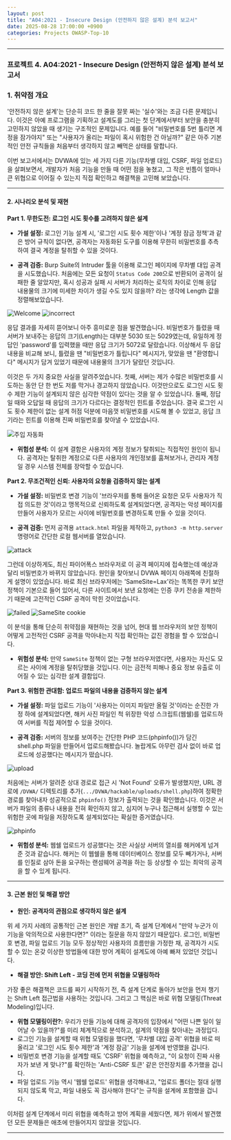 ```yaml
---
layout: post
title: "A04:2021 - Insecure Design (안전하지 않은 설계) 분석 보고서"
date: 2025-08-28 17:00:00 +0900
categories: Projects OWASP-Top-10
---
```

---

### **프로젝트 4. A04:2021 - Insecure Design (안전하지 않은 설계) 분석 보고서**

### **1. 취약점 개요**

'안전하지 않은 설계'는 단순히 코드 한 줄을 잘못 짜는 '실수'와는 조금 다른 문제입니다. 이것은 아예 프로그램을 기획하고 설계도를 그리는 첫 단계에서부터 보안을 충분히 고민하지 않았을 때 생기는 구조적인 문제입니다. 예를 들어 "비밀번호를 5번 틀리면 계정을 잠가야지" 또는 "사용자가 올리는 파일이 혹시 위험한 건 아닐까?" 같은 아주 기본적인 안전 규칙들을 처음부터 생각하지 않고 빼먹은 상태를 말합니다.

이번 보고서에서는 DVWA에 있는 세 가지 다른 기능(무차별 대입, CSRF, 파일 업로드)을 살펴보면서, 개발자가 처음 기능을 만들 때 어떤 점을 놓쳤고, 그 작은 빈틈이 얼마나 큰 위협으로 이어질 수 있는지 직접 확인하고 해결책을 고민해 보았습니다.


---

#### **2. 시나리오 분석 및 재현**

**Part 1. 무한도전: 로그인 시도 횟수를 고려하지 않은 설계**

*   **가설 설정:**
로그인 기능 설계 시, '로그인 시도 횟수 제한'이나 '계정 잠금 정책'과 같은 방어 규칙이 없다면, 공격자는 자동화된 도구를 이용해 무한히 비밀번호를 추측하여 결국 계정을 탈취할 수 있을 것이다.

*   **공격 검증:**
Burp Suite의 Intruder 툴을 이용해 로그인 페이지에 무차별 대입 공격을 시도했습니다. 처음에는 모든 요청이 `Status Code 200`으로 반환되어 공격이 실패한 줄 알았지만, 혹시 성공과 실패 시 서버가 처리하는 로직의 차이로 인해 응답 내용물의 크기에 미세한 차이가 생길 수도 있지 않을까? 라는 생각에 Length 값을 정렬해보았습니다.

   ![Welcome](/assets/images/A04_P1-1.png)
   ![incorrect](/assets/images/A04_P1-2.png)

응답 결과를 자세히 뜯어보니 아주 흥미로운 점을 발견했습니다. 비밀번호가 틀렸을 때 서버가 보내주는 응답의 크기(Length)는 대부분 5030 또는 5029였는데, 유일하게 정답인 'password'를 입력했을 때만 응답 크기가 5072로 달랐습니다. 이상해서 두 응답 내용을 비교해 보니, 틀렸을 땐 "비밀번호가 틀립니다" 메시지가, 맞았을 땐 "환영합니다" 메시지가 담겨 있었기 때문에 내용물의 크기가 달랐던 것입니다.

이것은 두 가지 중요한 사실을 알려주었습니다.
첫째, 서버는 제가 수많은 비밀번호를 시도하는 동안 단 한 번도 저를 막거나 경고하지 않았습니다. 이것만으로도 로그인 시도 횟수 제한 기능이 설계되지 않은 심각한 약점이 있다는 것을 알 수 있었습니다.
둘째, 정답일 때와 오답일 때 응답의 크기가 다르다는 결정적인 힌트를 주었습니다.
결국 로그인 시도 횟수 제한이 없는 설계 허점 덕분에 마음껏 비밀번호를 시도해 볼 수 있었고, 응답 크기라는 힌트를 이용해 진짜 비밀번호를 찾아낼 수 있었습니다.

   ![주입 자동화](/assets/images/A04_P1-3.png)

*   **위험성 분석:**
이 설계 결함은 사용자의 계정 정보가 탈취되는 직접적인 원인이 됩니다. 공격자는 탈취한 계정으로 다른 사용자의 개인정보를 훔쳐보거나, 관리자 계정일 경우 시스템 전체를 장악할 수 있습니다.

**Part 2. 무조건적인 신뢰: 사용자의 요청을 검증하지 않는 설계**

*   **가설 설정:**
비밀번호 변경 기능이 '브라우저를 통해 들어온 요청은 모두 사용자가 직접 의도한 것'이라고 맹목적으로 신뢰하도록 설계되었다면, 공격자는 악성 페이지를 만들어 사용자가 모르는 사이에 비밀번호를 변경하도록 만들 수 있을 것이다.

*   **공격 검증:**
먼저 공격용 `attack.html` 파일을 제작하고, `python3 -m http.server` 명령어로 간단한 로컬 웹서버를 열었습니다.

   ![attack](/assets/images/A04_P2-1.png)

그런데 이상하게도, 최신 파이어폭스 브라우저로 이 공격 페이지에 접속했는데 예상과 달리 비밀번호가 바뀌지 않았습니다. 원인을 찾아보니 DVWA 페이지 아래쪽에 친절하게 설명이 있었습니다. 바로 최신 브라우저에는 'SameSite=Lax'라는 똑똑한 쿠키 보안 정책이 기본으로 들어 있어서, 다른 사이트에서 보낸 요청에는 인증 쿠키 전송을 제한하기 때문에 고전적인 CSRF 공격이 막힌 것이었습니다.

   ![failed](/assets/images/A04_P2-2.png)
   ![SameSite cookie](/assets/images/A04_P2-3.png)

이 분석을 통해 단순히 취약점을 재현하는 것을 넘어, 현대 웹 브라우저의 보안 정책이 어떻게 고전적인 CSRF 공격을 막아내는지 직접 확인하는 값진 경험을 할 수 있었습니다.

*   **위험성 분석:**
만약 `SameSite` 정책이 없는 구형 브라우저였다면, 사용자는 자신도 모르는 사이에 계정을 탈취당했을 것입니다. 이는 금전적 피해나 중요 정보 유출로 이어질 수 있는 심각한 설계 결함입다.

**Part 3. 위험한 관대함: 업로드 파일의 내용을 검증하지 않는 설계**

*   **가설 설정:**
파일 업로드 기능이 '사용자는 이미지 파일만 올릴 것'이라는 순진한 가정 하에 설계되었다면, 해커 사진 파일인 척 위장한 악성 스크립트(웹쉘)를 업로드하여 서버를 직접 제어할 수 있을 것이다.

*   **공격 검증:**
서버의 정보를 보여주는 간단한 PHP 코드(phpinfo())가 담긴 shell.php 파일을 만들어서 업로드해봤습니다. 놀랍게도 아무런 검사 없이 바로 업로드에 성공했다는 메시지가 떴습니다.

   ![upload](/assets/images/A04_P3-1.png)

처음에는 서버가 알려준 상대 경로로 접근 시 'Not Found' 오류가 발생했지만, URL 경로에 `/DVWA/` 디렉토리를 추가(`.../DVWA/hackable/uploads/shell.php`)하여 정확한 경로를 찾아내자 성공적으로 `phpinfo()` 정보가 출력되는 것을 확인했습니다. 이것은 서버가 파일의 종류나 내용을 전혀 확인하지 않고, 심지어 누구나 접근해서 실행할 수 있는 위험한 곳에 파일을 저장하도록 설계되었다는 확실한 증거였습니다.

   ![phpinfo](/assets/images/A04_P3-2.png)

*   **위험성 분석:**
웹쉘 업로드가 성공했다는 것은 사실상 서버의 열쇠를 해커에게 넘겨준 것과 같습니다. 해커는 이 웹쉘을 통해 데이터베이스 정보를 모두 빼가거나, 서버를 인질로 삼아 돈을 요구하는 랜섬웨어 공격을 하는 등 상상할 수 있는 최악의 공격을 할 수 있게 됩니다.

---

#### **3. 근본 원인 및 해결 방안**

*   **원인: 공격자의 관점으로 생각하지 않은 설계**

위 세 가지 사례의 공통적인 근본 원인은 개발 초기, 즉 설계 단계에서 "만약 누군가 이 기능을 악의적으로 사용한다면?" 이라는 질문을 하지 않았기 때문입다. 로그인, 비밀번호 변경, 파일 업로드 기능 모두 정상적인 사용자의 흐름만을 가정한 채, 공격자가 시도할 수 있는 온갖 이상한 방법들에 대한 방어 계획이 설계도에 아예 빠져 있었던 것입니다.

*   **해결 방안: Shift Left - 코딩 전에 먼저 위협을 모델링하라**

가장 좋은 해결책은 코드를 짜기 시작하기 전, 즉 설계 단계로 돌아가 보안을 먼저 챙기는 Shift Left 접근법을 사용하는 것입니다. 그리고 그 핵심은 바로 위협 모델링(Threat Modeling)입니다.

*   **위협 모델링이란?:** 우리가 만들 기능에 대해 공격자의 입장에서 "어떤 나쁜 일이 일어날 수 있을까?"를 미리 체계적으로 분석하고, 설계의 약점을 찾아내는 과정입다.
*   로그인 기능을 설계할 때 위협 모델링을 했다면, '무차별 대입 공격' 위협을 바로 떠올리고 '로그인 시도 횟수 제한'과 '계정 잠금' 기능을 설계에 반영했을 겁니다.
*   비밀번호 변경 기능을 설계할 때도 'CSRF' 위협을 예측하고, "이 요청이 진짜 사용자가 보낸 게 맞나?"를 확인하는 'Anti-CSRF 토큰' 같은 안전장치를 추가했을 겁니다.
*   파일 업로드 기능 역시 '웹쉘 업로드' 위협을 생각해내고, "업로드 폴더는 절대 실행되지 않도록 막고, 파일 내용도 꼭 검사해야 한다"는 규칙을 설계에 포함했을 겁니다.

이처럼 설계 단계에서 미리 위협을 예측하고 방어 계획을 세웠다면, 제가 위에서 발견했던 모든 문제들은 애초에 만들어지지 않았을 것입니다.


<hr class="short-rule">
